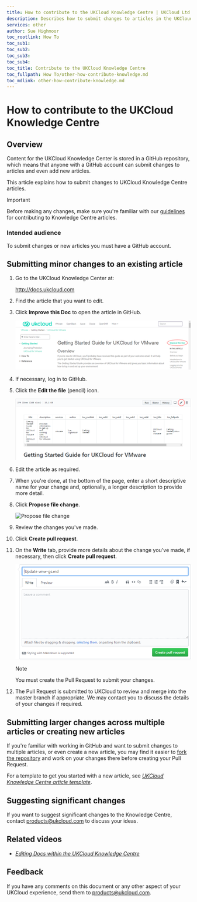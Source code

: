 ```yaml
---
title: How to contribute to the UKCloud Knowledge Centre | UKCloud Ltd
description: Describes how to submit changes to articles in the UKCloud Knowledge Centre and how to create new articles
services: other
author: Sue Highmoor
toc_rootlink: How To
toc_sub1: 
toc_sub2:
toc_sub3:
toc_sub4:
toc_title: Contribute to the UKCloud Knowledge Centre
toc_fullpath: How To/other-how-contribute-knowledge.md
toc_mdlink: other-how-contribute-knowledge.md
---
```


# How to contribute to the UKCloud Knowledge Centre

## Overview

Content for the UKCloud Knowledge Center is stored in a GitHub repository, which means that anyone with a GitHub account can submit changes to articles and even add new articles.

This article explains how to submit changes to UKCloud Knowledge Centre articles.

> [!IMPORTANT]
> Before making any changes, make sure you're familiar with our [guidelines](other-ref-knowledge-guidelines.md) for contributing to Knowledge Centre articles.

### Intended audience

To submit changes or new articles you must have a GitHub account.

## Submitting minor changes to an existing article

1. Go to the UKCloud Knowledge Center at:

    <http://docs.ukcloud.com>

2. Find the article that you want to edit.

3. Click **Improve this Doc** to open the article in GitHub.

    ![Improve this Doc link](images/other-improve-doc.png)

4. If necessary, log in to GitHub.

5. Click the **Edit the file** (pencil) icon.

    ![Edit this file icon in GitHub](images/other-github-ico-edit.png)

6. Edit the article as required.

7. When you're done, at the bottom of the page, enter a short descriptive name for your change and, optionally, a longer description to provide more detail.

8. Click **Propose file change**.

    ![Propose file change](images/other-github-propose-change.png)

9. Review the changes you've made.

10. Click **Create pull request**.

11. On the **Write** tab, provide more details about the change you've made, if necessary, then click **Create pull request**.

    ![Create pull request](images/other-github-pull-request.png)

    > [!NOTE]
    > You must create the Pull Request to submit your changes.

12. The Pull Request is submitted to UKCloud to review and merge into the master branch if appropriate. We may contact you to discuss the details of your changes if required.

## Submitting larger changes across multiple articles or creating new articles

If you're familiar with working in GitHub and want to submit changes to multiple articles, or even create a new article, you may find it easier to [fork the repository](https://help.github.com/articles/fork-a-repo/) and work on your changes there before creating your Pull Request.

For a template to get you started with a new article, see [*UKCloud Knowledge Centre article template*](other-ref-knowledge-template.md).

## Suggesting significant changes

If you want to suggest significant changes to the Knowledge Centre, contact <products@ukcloud.com> to discuss your ideas.

## Related videos

- [*Editing Docs within the UKCloud Knowledge Centre*](https://vimeo.com/281661800)

## Feedback

If you have any comments on this document or any other aspect of your UKCloud experience, send them to <products@ukcloud.com>.

